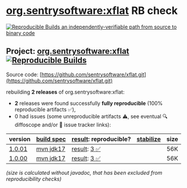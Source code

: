 [org.sentrysoftware:xflat](https://central.sonatype.com/artifact/org.sentrysoftware/xflat/versions) RB check
=======

[![Reproducible Builds](https://reproducible-builds.org/images/logos/rb.svg) an independently-verifiable path from source to binary code](https://reproducible-builds.org/)

## Project: [org.sentrysoftware:xflat](https://central.sonatype.com/artifact/org.sentrysoftware/xflat/versions) [![Reproducible Builds](https://img.shields.io/endpoint?url=https://raw.githubusercontent.com/jvm-repo-rebuild/reproducible-central/master/content/org/sentrysoftware/xflat/badge.json)](https://github.com/jvm-repo-rebuild/reproducible-central/blob/master/content/org/sentrysoftware/xflat/README.md)

Source code: [https://github.com/sentrysoftware/xflat.git](https://github.com/sentrysoftware/xflat.git)

rebuilding **2 releases** of org.sentrysoftware:xflat:
- **2** releases were found successfully **fully reproducible** (100% reproducible artifacts :white_check_mark:),
- 0 had issues (some unreproducible artifacts :warning:, see eventual :mag: diffoscope and/or :memo: issue tracker links):

| version | [build spec](/BUILDSPEC.md) | [result](https://reproducible-builds.org/docs/jvm/): reproducible? | [stabilize](https://github.com/google/oss-rebuild/blob/main/cmd/stabilize/README.md) | size |
| -- | --------- | ------ | ------ | -- |
| [1.0.01](https://central.sonatype.com/artifact/org.sentrysoftware/xflat/1.0.01/pom) | [mvn jdk17](xflat-1.0.01.buildspec) | [result](xflat-1.0.01.buildinfo): [3 :white_check_mark: ](xflat-1.0.01.buildcompare) | | 56K |
| [1.0.00](https://central.sonatype.com/artifact/org.sentrysoftware/xflat/1.0.00/pom) | [mvn jdk17](xflat-1.0.00.buildspec) | [result](xflat-1.0.00.buildinfo): [3 :white_check_mark: ](xflat-1.0.00.buildcompare) | | 56K |

<i>(size is calculated without javadoc, that has been excluded from reproducibility checks)</i>
